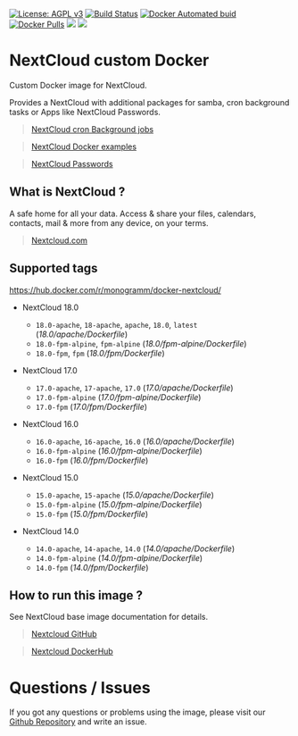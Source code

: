 [![License: AGPL v3][uri_license_image]][uri_license]
[![Build Status](https://travis-ci.org/Monogramm/docker-nextcloud.svg)](https://travis-ci.org/Monogramm/docker-nextcloud)
[![Docker Automated buid](https://img.shields.io/docker/build/monogramm/docker-nextcloud.svg)](https://hub.docker.com/r/monogramm/docker-nextcloud/)
[![Docker Pulls](https://img.shields.io/docker/pulls/monogramm/docker-nextcloud.svg)](https://hub.docker.com/r/monogramm/docker-nextcloud/)
[![](https://images.microbadger.com/badges/version/monogramm/docker-nextcloud.svg)](https://microbadger.com/images/monogramm/docker-nextcloud)
[![](https://images.microbadger.com/badges/image/monogramm/docker-nextcloud.svg)](https://microbadger.com/images/monogramm/docker-nextcloud)

# NextCloud custom Docker

Custom Docker image for NextCloud.

Provides a NextCloud with additional packages for samba, cron background tasks or Apps like NextCloud Passwords.

> [NextCloud cron Background jobs](https://docs.nextcloud.com/server/16/admin_manual/configuration_server/background_jobs_configuration.html#cron)

> [NextCloud Docker examples](https://github.com/nextcloud/docker/tree/master/.examples)

> [NextCloud Passwords](https://github.com/marius-wieschollek/passwords)

## What is NextCloud ?

A safe home for all your data. Access & share your files, calendars, contacts, mail & more from any device, on your terms.

> [Nextcloud.com](https://nextcloud.com/)

## Supported tags

<https://hub.docker.com/r/monogramm/docker-nextcloud/>

-   NextCloud 18.0
    -   `18.0-apache`, `18-apache`, `apache`, `18.0`, `latest` (_18.0/apache/Dockerfile_)
    -   `18.0-fpm-alpine`, `fpm-alpine` (_18.0/fpm-alpine/Dockerfile_)
    -   `18.0-fpm`, `fpm` (_18.0/fpm/Dockerfile_)

-   NextCloud 17.0
    -   `17.0-apache`, `17-apache`, `17.0` (_17.0/apache/Dockerfile_)
    -   `17.0-fpm-alpine` (_17.0/fpm-alpine/Dockerfile_)
    -   `17.0-fpm` (_17.0/fpm/Dockerfile_)

-   NextCloud 16.0
    -   `16.0-apache`, `16-apache`, `16.0` (_16.0/apache/Dockerfile_)
    -   `16.0-fpm-alpine` (_16.0/fpm-alpine/Dockerfile_)
    -   `16.0-fpm` (_16.0/fpm/Dockerfile_)

-   NextCloud 15.0
    -   `15.0-apache`, `15-apache` (_15.0/apache/Dockerfile_)
    -   `15.0-fpm-alpine` (_15.0/fpm-alpine/Dockerfile_)
    -   `15.0-fpm` (_15.0/fpm/Dockerfile_)

-   NextCloud 14.0
    -   `14.0-apache`, `14-apache`, `14.0` (_14.0/apache/Dockerfile_)
    -   `14.0-fpm-alpine` (_14.0/fpm-alpine/Dockerfile_)
    -   `14.0-fpm` (_14.0/fpm/Dockerfile_)

## How to run this image ?

See NextCloud base image documentation for details.

> [Nextcloud GitHub](https://github.com/nextcloud/docker)

> [Nextcloud DockerHub](https://hub.docker.com/r/library/nextcloud/)

# Questions / Issues

If you got any questions or problems using the image, please visit our [Github Repository](https://github.com/Monogramm/docker-nextcloud) and write an issue.  

[uri_license]: http://www.gnu.org/licenses/agpl.html

[uri_license_image]: https://img.shields.io/badge/License-AGPL%20v3-blue.svg
